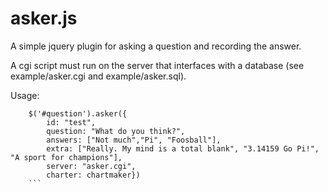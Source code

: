 # asker.js
A simple jquery plugin for asking a question and recording the answer.

A cgi script must run on the server that interfaces with a database (see example/asker.cgi and example/asker.sql).

Usage:
```
	$('#question').asker({
	    id: "test",
	    question: "What do you think?",
		answers: ["Not much","Pi", "Foosball"],
		extra: ["Really. My mind is a total blank", "3.14159 Go Pi!", "A sport for champions"],
		server: "asker.cgi",
		charter: chartmaker})
	```

